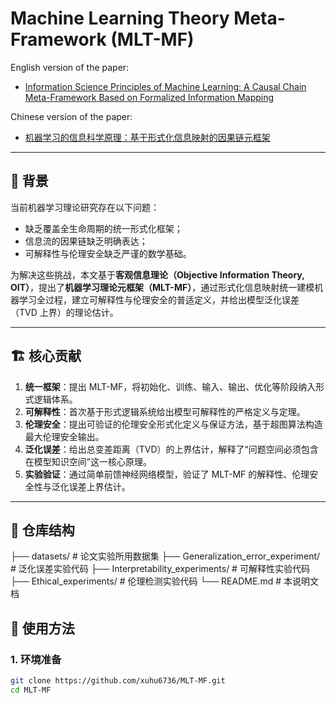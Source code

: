 # Machine Learning Theory Meta-Framework (MLT-MF)

English version of the paper:  
- [Information Science Principles of Machine Learning: A Causal Chain Meta-Framework Based on Formalized Information Mapping](https://arxiv.org/abs/2505.13182)

Chinese version of the paper: 
- [机器学习的信息科学原理：基于形式化信息映射的因果链元框架](https://chinaxiv.org/abs/202505.00162v6?locale=zh_CN)

---

## 📖 背景

当前机器学习理论研究存在以下问题：
- 缺乏覆盖全生命周期的统一形式化框架；
- 信息流的因果链缺乏明确表达；
- 可解释性与伦理安全缺乏严谨的数学基础。

为解决这些挑战，本文基于**客观信息理论（Objective Information Theory, OIT）**，提出了**机器学习理论元框架（MLT-MF）**，通过形式化信息映射统一建模机器学习全过程，建立可解释性与伦理安全的普适定义，并给出模型泛化误差（TVD 上界）的理论估计。

---

## 🏗️ 核心贡献

1. **统一框架**：提出 MLT-MF，将初始化、训练、输入、输出、优化等阶段纳入形式逻辑体系。
2. **可解释性**：首次基于形式逻辑系统给出模型可解释性的严格定义与定理。
3. **伦理安全**：提出可验证的伦理安全形式化定义与保证方法，基于超图算法构造最大伦理安全输出。
4. **泛化误差**：给出总变差距离（TVD）的上界估计，解释了“问题空间必须包含在模型知识空间”这一核心原理。
5. **实验验证**：通过简单前馈神经网络模型，验证了 MLT-MF 的解释性、伦理安全性与泛化误差上界估计。

---

## 📂 仓库结构

├── datasets/ # 论文实验所用数据集
├── Generalization_error_experiment/ # 泛化误差实验代码
├── Interpretability_experiments/ # 可解释性实验代码
├── Ethical_experiments/ # 伦理检测实验代码
└── README.md # 本说明文档


## 🚀 使用方法

### 1. 环境准备
```bash
git clone https://github.com/xuhu6736/MLT-MF.git
cd MLT-MF

